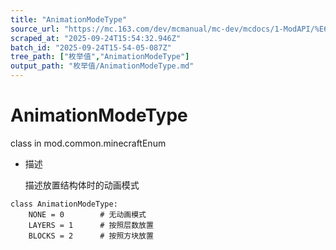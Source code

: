 ```yaml
---
title: "AnimationModeType"
source_url: "https://mc.163.com/dev/mcmanual/mc-dev/mcdocs/1-ModAPI/%E6%9E%9A%E4%B8%BE%E5%80%BC/AnimationModeType.html"
scraped_at: "2025-09-24T15:54:32.946Z"
batch_id: "2025-09-24T15-54-05-087Z"
tree_path: ["枚举值","AnimationModeType"]
output_path: "枚举值/AnimationModeType.md"
---
```


#  AnimationModeType

class in mod.common.minecraftEnum

*   描述
    
    描述放置结构体时的动画模式
    

```
class AnimationModeType:
	NONE = 0  		# 无动画模式
	LAYERS = 1  	# 按照层数放置
	BLOCKS = 2  	# 按照方块放置


```